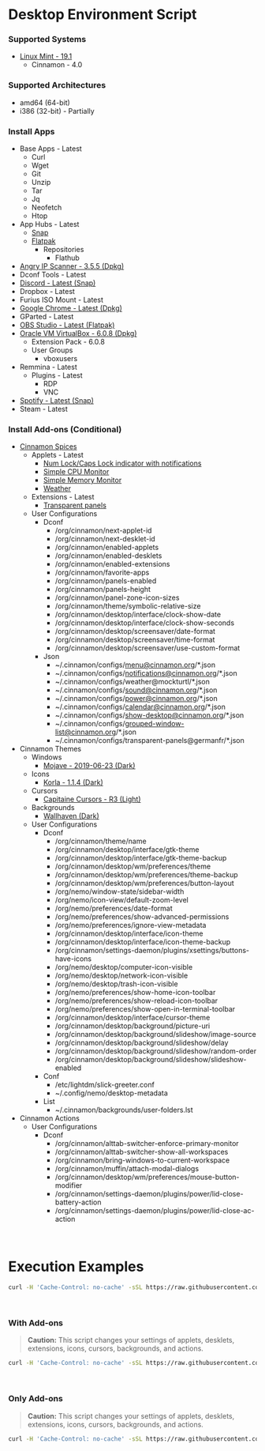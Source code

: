 # Desktop Environment Script

### Supported Systems
* [Linux Mint - 19.1](https://linuxmint.com/)
  * Cinnamon - 4.0

### Supported Architectures
* amd64 (64-bit)
* i386 (32-bit) - Partially

### Install Apps
* Base Apps - Latest
  * Curl
  * Wget
  * Git
  * Unzip
  * Tar
  * Jq
  * Neofetch
  * Htop
* App Hubs - Latest
  * [Snap](https://snapcraft.io/store)
  * [Flatpak](https://flathub.org/home)
    * Repositories
      * Flathub
* [Angry IP Scanner - 3.5.5 (Dpkg)](https://angryip.org/)
* Dconf Tools - Latest
* [Discord - Latest (Snap)](https://snapcraft.io/discord)
* Dropbox - Latest
* Furius ISO Mount - Latest
* [Google Chrome - Latest (Dpkg)](https://www.google.com/chrome/)
* GParted - Latest
* [OBS Studio - Latest (Flatpak)](https://flathub.org/apps/details/com.obsproject.Studio)
* [Oracle VM VirtualBox - 6.0.8 (Dpkg)](https://www.virtualbox.org/)
  * Extension Pack - 6.0.8
  * User Groups
    * vboxusers
* Remmina - Latest
  * Plugins - Latest
    * RDP
    * VNC
* [Spotify - Latest (Snap)](https://snapcraft.io/spotify)
* Steam - Latest

### Install Add-ons (Conditional)
* [Cinnamon Spices](https://cinnamon-spices.linuxmint.com/)
  * Applets - Latest
    * [Num Lock/Caps Lock indicator with notifications](https://cinnamon-spices.linuxmint.com/applets/view/83)
    * [Simple CPU Monitor](https://cinnamon-spices.linuxmint.com/applets/view/8)
    * [Simple Memory Monitor](https://cinnamon-spices.linuxmint.com/applets/view/34)
    * [Weather](https://cinnamon-spices.linuxmint.com/applets/view/17)
  * Extensions - Latest
    * [Transparent panels](https://cinnamon-spices.linuxmint.com/extensions/view/42)
  * User Configurations
    * Dconf
      * /org/cinnamon/next-applet-id
      * /org/cinnamon/next-desklet-id
      * /org/cinnamon/enabled-applets
      * /org/cinnamon/enabled-desklets
      * /org/cinnamon/enabled-extensions
      * /org/cinnamon/favorite-apps
      * /org/cinnamon/panels-enabled
      * /org/cinnamon/panels-height
      * /org/cinnamon/panel-zone-icon-sizes
      * /org/cinnamon/theme/symbolic-relative-size
      * /org/cinnamon/desktop/interface/clock-show-date
      * /org/cinnamon/desktop/interface/clock-show-seconds
      * /org/cinnamon/desktop/screensaver/date-format
      * /org/cinnamon/desktop/screensaver/time-format
      * /org/cinnamon/desktop/screensaver/use-custom-format
    * Json
      * ~/.cinnamon/configs/menu@cinnamon.org/*.json
      * ~/.cinnamon/configs/notifications@cinnamon.org/*.json
      * ~/.cinnamon/configs/weather@mockturtl/*.json
      * ~/.cinnamon/configs/sound@cinnamon.org/*.json
      * ~/.cinnamon/configs/power@cinnamon.org/*.json
      * ~/.cinnamon/configs/calendar@cinnamon.org/*.json
      * ~/.cinnamon/configs/show-desktop@cinnamon.org/*.json
      * ~/.cinnamon/configs/grouped-window-list@cinnamon.org/*.json
      * ~/.cinnamon/configs/transparent-panels@germanfr/*.json
* Cinnamon Themes
  * Windows
    * [Mojave - 2019-06-23 (Dark)](https://github.com/daniloancilotto/mojave-gtk-theme)
  * Icons
    * [Korla - 1.1.4 (Dark)](https://github.com/bikass/korla)
  * Cursors
    * [Capitaine Cursors - R3 (Light)](https://github.com/keeferrourke/capitaine-cursors)
  * Backgrounds
    * [Wallhaven (Dark)](https://wallhaven.cc/)
  * User Configurations
    * Dconf
      * /org/cinnamon/theme/name
      * /org/cinnamon/desktop/interface/gtk-theme
      * /org/cinnamon/desktop/interface/gtk-theme-backup
      * /org/cinnamon/desktop/wm/preferences/theme
      * /org/cinnamon/desktop/wm/preferences/theme-backup
      * /org/cinnamon/desktop/wm/preferences/button-layout
      * /org/nemo/window-state/sidebar-width
      * /org/nemo/icon-view/default-zoom-level
      * /org/nemo/preferences/date-format
      * /org/nemo/preferences/show-advanced-permissions
      * /org/nemo/preferences/ignore-view-metadata
      * /org/cinnamon/desktop/interface/icon-theme
      * /org/cinnamon/desktop/interface/icon-theme-backup
      * /org/cinnamon/settings-daemon/plugins/xsettings/buttons-have-icons
      * /org/nemo/desktop/computer-icon-visible
      * /org/nemo/desktop/network-icon-visible
      * /org/nemo/desktop/trash-icon-visible
      * /org/nemo/preferences/show-home-icon-toolbar
      * /org/nemo/preferences/show-reload-icon-toolbar
      * /org/nemo/preferences/show-open-in-terminal-toolbar
      * /org/cinnamon/desktop/interface/cursor-theme
      * /org/cinnamon/desktop/background/picture-uri
      * /org/cinnamon/desktop/background/slideshow/image-source
      * /org/cinnamon/desktop/background/slideshow/delay
      * /org/cinnamon/desktop/background/slideshow/random-order
      * /org/cinnamon/desktop/background/slideshow/slideshow-enabled
    * Conf
      * /etc/lightdm/slick-greeter.conf
      * ~/.config/nemo/desktop-metadata
    * List
      * ~/.cinnamon/backgrounds/user-folders.lst
* Cinnamon Actions
  * User Configurations
    * Dconf
      * /org/cinnamon/alttab-switcher-enforce-primary-monitor
      * /org/cinnamon/alttab-switcher-show-all-workspaces
      * /org/cinnamon/bring-windows-to-current-workspace
      * /org/cinnamon/muffin/attach-modal-dialogs
      * /org/cinnamon/desktop/wm/preferences/mouse-button-modifier
      * /org/cinnamon/settings-daemon/plugins/power/lid-close-battery-action
      * /org/cinnamon/settings-daemon/plugins/power/lid-close-ac-action

<br/>

# Execution Examples

```bash
curl -H 'Cache-Control: no-cache' -sSL https://raw.githubusercontent.com/daniloancilotto/desktop-environment-script/master/install.sh | bash
```

<br/>

### With Add-ons
> **Caution:** This script changes your settings of applets, desklets, extensions, icons, cursors, backgrounds, and actions.

```bash
curl -H 'Cache-Control: no-cache' -sSL https://raw.githubusercontent.com/daniloancilotto/desktop-environment-script/master/install.sh | bash -s -- --with-add-ons
```

<br/>

### Only Add-ons
> **Caution:** This script changes your settings of applets, desklets, extensions, icons, cursors, backgrounds, and actions.

```bash
curl -H 'Cache-Control: no-cache' -sSL https://raw.githubusercontent.com/daniloancilotto/desktop-environment-script/master/install.sh | bash -s -- --only-add-ons
```